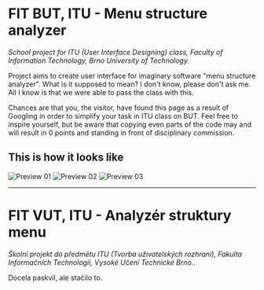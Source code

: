 # FIT BUT, ITU - Menu structure analyzer
*School project for ITU (User Interface Designing) class, Faculty of Information Technology, Brno University of Technology.*

Project aims to create user interface for imaginary software "menu structure analyzer". What is it supposed to mean? I don't know, please don't ask me. All I know is that we were able to pass the class with this.

Chances are that you, the visitor, have found this page as a result of Googling in order to simplify your task in ITU class on BUT. Feel free to inspire yourself, but be aware that copying even parts of the code may and will result in 0 points and standing in front of disciplinary commission.

## This is how it looks like
![Preview 01](https://raw.githubusercontent.com/dusekdan/ITUProject2015/master/Resources/GitImages/HowItLooks01.PNG "Preview 01")
![Preview 02](https://raw.githubusercontent.com/dusekdan/ITUProject2015/master/Resources/GitImages/HowItLooks02.PNG "Preview 02")
![Preview 03](https://raw.githubusercontent.com/dusekdan/ITUProject2015/master/Resources/GitImages/HowItLooks03.PNG "Preview 03")


___
# FIT VUT, ITU - Analyzér struktury menu
*Školní projekt do předmětu ITU (Tvorba uživatelských rozhraní), Fakulta Informačních Technologií, Vysoké Učení Technické Brno.*.

Docela paskvil, ale stačilo to.
